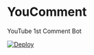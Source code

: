 # YouComment
YouTube 1st Comment Bot 

[![Deploy](https://www.herokucdn.com/deploy/button.svg)](https://heroku.com/deploy?template=https://github.com/wrecker3000/YouComment/)
